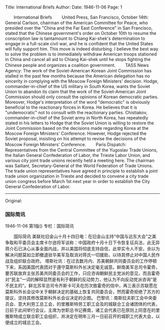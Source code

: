 Title: International Briefs
Author:
Date: 1946-11-06
Page: 1

　　International Briefs
　　United Press, San Francisco, October 14th: General Carlson, chairman of the American Committee for Peace, who presided over the "China and the Far East Conference" in San Francisco, stated that the Chinese government's order on October 10th to resume the conscription law is tantamount to Chiang Kai-shek's determination to engage in a full-scale civil war, and he is confident that the United States will fully support him. This move is indeed disturbing. I believe the best way to solve the problem is to immediately withdraw American troops stationed in China and cancel all aid to Chiang Kai-shek until he stops fighting the Chinese people and organizes a coalition government.
　　TASS News Agency: The work of the Soviet-American Korean Joint Commission has stalled in the past few months because the American delegation has no sincerity in complying with the Moscow Foreign Ministers' decision. Hodge, commander-in-chief of the US military in South Korea, wants the Soviet Union to abandon its claim that the work of the Soviet-American Joint Commission should only consult the opinions of Korean democratic parties. Moreover, Hodge's interpretation of the word "democratic" is obviously beneficial to the reactionary forces in Korea. He believes that it is "undemocratic" not to consult with the reactionary parties. Chistiakov, commander-in-chief of the Soviet army in North Korea, has repeatedly stated in his letters to Hodge that the Soviet Union is willing to restore the Joint Commission based on the decisions made regarding Korea at the Moscow Foreign Ministers' Conference. However, Hodge rejected the Soviet proposal, insisting on his attempt to revise the decisions of the Moscow Foreign Ministers' Conference.
　　Paris Dispatch: Representatives from the Central Committee of the Yugoslav Trade Unions, the Italian General Confederation of Labor, the Trieste Labor Union, and various city joint trade unions recently held a meeting here. The chairman was Saillant, Secretary-General of the World Federation of Trade Unions. The trade union representatives have agreed in principle to establish a joint trade union organization in Trieste and decided to convene a city trade union congress before March 1st next year in order to establish the City General Confederation of Labor.



<hr /> 

Original: 


### 国际简讯

1946-11-06
第1版()
专栏：国际简讯

　　国际简讯
    美联社旧金山十月十四日电：在旧金山主持“中国与远东大会”之美争取和平委员会主席卡尔逊将军谈称：中国政府十月十日下令恢复征兵法，此无异蒋介石已决心从事全面内战，并以美国将彻底支持自信，此举实令人不安。余以为解决问题莫如立即撤退驻华美军及取消对蒋氏一切援助，以待其停止对中国人民作战及组织联合政府。
    塔斯社讯：在过去数月内、苏美朝鲜共同委员会的工作停顿下来，系因美国代表团对于遵守莫斯科外长决定毫无诚意。鲜南美军总司令霍奇，要苏联放弃主张苏美共同委员会的工作，只应咨询朝鲜民主党派的意见，而且霍奇对“民主”一词的解释显然是有利于朝鲜的反动势力，他认为不向反动党派咨询“是不民主的”。鲜北苏军总司令齐斯卡可夫在历次致霍奇的信中，再三表示苏联愿在莫斯科外长会议中关于朝鲜决定的基础上恢复共同委员会，然而霍奇拒绝了苏方的提议，坚持其修改莫斯科外长会议决定的企图。
    巴黎讯：南斯拉夫职工会中央委员会、意大利劳工总工会，的里雅斯特劳工职工会及的城联合工会诸团体的代表，日前于此间举行会议，主席为世职总书记赛南，诸工会代表已在原则上同意在的里雅斯特成立联合职工会组织，并决定在明年三月一日前召开的城职工代表大会，以便成立的城总工会。
